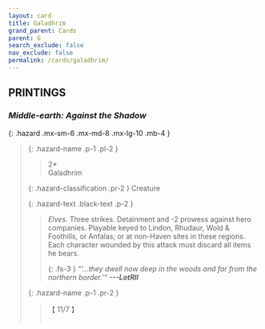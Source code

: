```yaml
---
layout: card
title: Galadhrim
grand_parent: Cards
parent: G
search_exclude: false
nav_exclude: false
permalink: /cards/galadhrim/
---
```


## PRINTINGS


### _Middle-earth: Against the Shadow_

{: .hazard .mx-sm-6 .mx-md-8 .mx-lg-10 .mb-4 }
> {: .hazard-name .p-1 .pl-2 }
> > <div class="hazard-mp">2*</div>
> > <div class="card-name">Galadhrim</div>
>
> {: .hazard-classification .pr-2 }
> Creature
>
> {: .hazard-text .black-text .p-2 }
> > _Elves._ Three strikes. Detainment and -2 prowess against hero companies. Playable keyed to Lindon, Rhudaur, Wold & Foothills, or Anfalas; or at non-Haven sites in these regions. Each character wounded by this attack must discard all items he bears.   
> > 
> > {: .fs-3 } 
> > _“‘...they dwell now deep in the woods and far from the northern border.’”_ ***---&#65279;LotRII*** 
>
> {: .hazard-name .p-1 .pr-2 }
> > <div class="card-shield">【 11/7 】</div>
> > <div class="card-corruption">&nbsp;</div>
